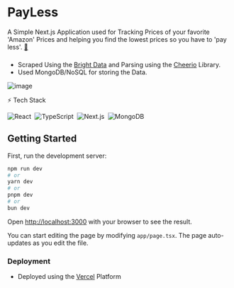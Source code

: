 # PayLess

A Simple Next.js Application used for Tracking Prices of your favorite 'Amazon' Prices and helping you find the lowest prices so you have to 'pay less'.
[🔗](https://pay-less.vercel.app/)

###
- Scraped Using the [Bright Data](https://brightdata.com/products/scraping-browser) and Parsing using the [Cheerio](https://cheerio.js.org/) Library.
- Used MongoDB/NoSQL for storing the Data.


![image](https://github.com/alien-droid/PayLess/assets/77412085/0e373b34-c022-46ed-aa09-327268086486)

⚡ Tech Stack

![React](https://img.shields.io/badge/React-20232A?style=for-the-badge&logo=react&logoColor=61DAFB)&nbsp; 
![TypeScript](https://img.shields.io/badge/TypeScript-007ACC?style=for-the-badge&logo=typescript&logoColor=white)&nbsp; 
![Next.js](https://img.shields.io/badge/next.js-000000?style=for-the-badge&logo=nextdotjs&logoColor=white)&nbsp; 
![MongoDB](https://img.shields.io/badge/MongoDB-47A248.svg?style=for-the-badge&logo=MongoDB&logoColor=white)



## Getting Started

First, run the development server:

```bash
npm run dev
# or
yarn dev
# or
pnpm dev
# or
bun dev
```

Open [http://localhost:3000](http://localhost:3000) with your browser to see the result.

You can start editing the page by modifying `app/page.tsx`. The page auto-updates as you edit the file.

### Deployment
 - Deployed using the [Vercel](https://vercel.com/alien-droids-projects) Platform 

